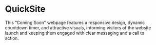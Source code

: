 # QuickSite
This "Coming Soon" webpage features a responsive design, dynamic countdown timer, and attractive visuals, informing visitors of the website launch and keeping them engaged with clear messaging and a call to action.
